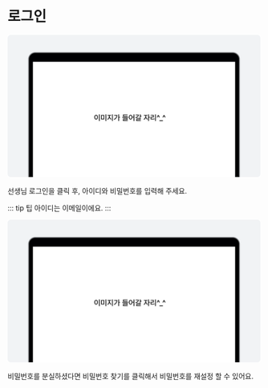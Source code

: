 # 로그인

![이미지](./img/example.png)
<p></p>
선생님 로그인을 클릭 후, 아이디와 비밀번호를 입력해 주세요.

::: tip 팁
아이디는 이메일이에요.
:::

![이미지](./img/example.png)
<p></p>
비밀번호를 분실하셨다면 비밀번호 찾기를 클릭해서 비밀번호를 재설정 할 수 있어요.
